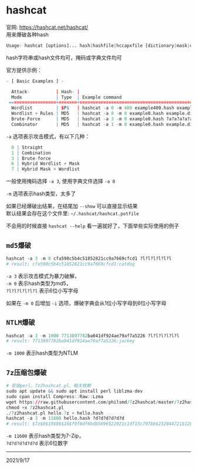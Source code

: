 # hashcat

官网: https://hashcat.net/hashcat/  
用来爆破各种hash  

```r
Usage: hashcat [options]... hash|hashfile|hccapxfile [dictionary|mask|directory]...
```
hash字符串或hash文件均可，掩码或字典文件均可  

官方提供示例：  
```r
- [ Basic Examples ] -

  Attack-          | Hash- |
  Mode             | Type  | Example command
 ==================+=======+==================================================================
  Wordlist         | $P$   | hashcat -a 0 -m 400 example400.hash example.dict
  Wordlist + Rules | MD5   | hashcat -a 0 -m 0 example0.hash example.dict -r rules/best64.rule
  Brute-Force      | MD5   | hashcat -a 3 -m 0 example0.hash ?a?a?a?a?a?a
  Combinator       | MD5   | hashcat -a 1 -m 0 example0.hash example.dict example.dict
```

`-a` 选项表示攻击模式，有以下几种：  
```r
  0 | Straight
  1 | Combination
  3 | Brute-force
  6 | Hybrid Wordlist + Mask
  7 | Hybrid Mask + Wordlist
````
一般使用掩码选择 `-a 3`, 使用字典文件选择 `-a 0`  

`-m` 选项表示hash类型，太多了  

如果已经爆破出结果，在结尾加 `--show` 可以直接显示结果  
默认结果会存在这个文件里: `~/.hashcat/hashcat.potfile`  

不会用的时候直接 `hashcat --help` 看一遍就好了，下面举些实际使用的例子  

## `md5爆破`
```r
hashcat -a 3 -m 0 cfa590c5b4c51852821cc9a7669cfcd1 ?l?l?l?l?l?l
# result: cfa590c5b4c51852821cc9a7669cfcd1:catdog
```
`-a 3` 表示攻击模式为暴力破解，  
`-m 0` 表示hash类型为md5，  
`?l?l?l?l?l?l` 表示6位小写字母  

如果在 `-m 0` 后增加 `-i` 选项，爆破字典会从1位小写字母到6位小写字母  


## `NTLM爆破`
```r
hashcat -a 3 -m 1000 7713897782ba041df924ae79af7a5226 ?l?l?l?l?l?l
# result: 7713897782ba041df924ae79af7a5226:jackey
```
`-m 1000` 表示hash类型为NTLM  


## `7z压缩包爆破`
```r
# 安装perl、7z2hashcat.pl、相关依赖
sudo apt update && sudo apt install perl liblzma-dev
sudo cpan install Compress::Raw::Lzma
wget https://raw.githubusercontent.com/philsmd/7z2hashcat/master/7z2hashcat.pl
chmod +x 7z2hashcat.pl
./7z2hashcat.pl hello.7z > hello.hash
hashcat -a 3 -m 11600 hello.hash ?d?d?d?d?d?d
# result: $7z$0$19$0$$16$f9f8df6bdb5696522021c1df15c797bb$232844721$128$122$e23335c4ac5dec3dae6ecc56bec7362a0bb5a36ad58311968341446c322824fdc9230f28edc144c04ff3645762aed08a325332226d8a360796659d7efe6b2f13b556420de6b89a461f80bfe93dd18f09f9fea2b5e3f78d192962bd399c19729c5356390c02c3cc65fa9cd849ef30268d8a7f729522ef7f1da98e84d5dd122f85:123456
```
`-m 11600` 表示hash类型为7-Zip，  
`?d?d?d?d?d?d` 表示6位数字  


---
2021/9/17  
